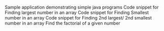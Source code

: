 Sample application demonstrating simple java programs
Code snippet for Finding largest number in an array
Code snippet for Finding Smallest number in an array
Code snippet for Finding 2nd largest/ 2nd smallest number in an array
Find the factorial of a given number
